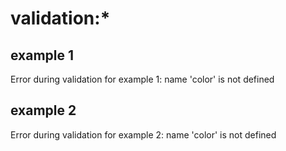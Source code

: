 
# validation:*

## example 1
  Error during validation for example 1: name 'color' is not defined

## example 2
  Error during validation for example 2: name 'color' is not defined
